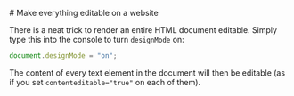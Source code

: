 # Make everything editable on a website

There is a neat trick to render an entire HTML document editable. Simply type this into the console to turn `designMode` on:

```js
document.designMode = "on";
```

The content of every text element in the document will then be editable (as if you set `contenteditable="true"` on each of them).
